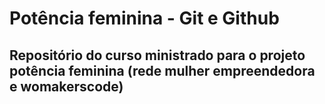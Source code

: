 # Potência feminina - Git e Github

## Repositório do curso ministrado para o projeto potência feminina (rede mulher empreendedora e womakerscode)
